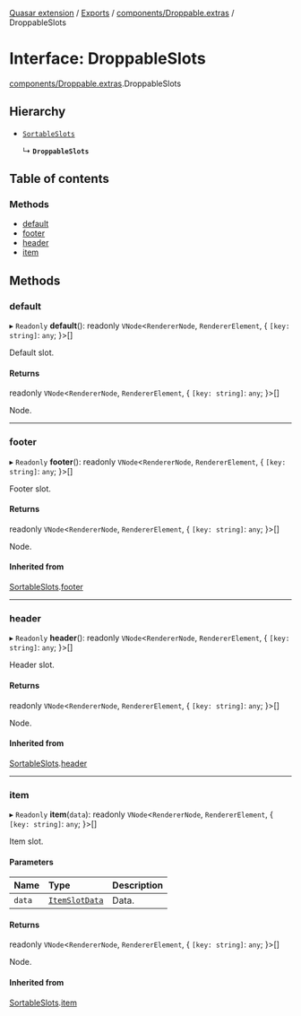 [Quasar extension](../index.md) / [Exports](../modules.md) / [components/Droppable.extras](../modules/components_Droppable_extras.md) / DroppableSlots

# Interface: DroppableSlots

[components/Droppable.extras](../modules/components_Droppable_extras.md).DroppableSlots

## Hierarchy

- [`SortableSlots`](components_Sortable_extras.SortableSlots.md)

  ↳ **`DroppableSlots`**

## Table of contents

### Methods

- [default](components_Droppable_extras.DroppableSlots.md#default)
- [footer](components_Droppable_extras.DroppableSlots.md#footer)
- [header](components_Droppable_extras.DroppableSlots.md#header)
- [item](components_Droppable_extras.DroppableSlots.md#item)

## Methods

### default

▸ `Readonly` **default**(): readonly `VNode`<`RendererNode`, `RendererElement`, { `[key: string]`: `any`;  }\>[]

Default slot.

#### Returns

readonly `VNode`<`RendererNode`, `RendererElement`, { `[key: string]`: `any`;  }\>[]

Node.

___

### footer

▸ `Readonly` **footer**(): readonly `VNode`<`RendererNode`, `RendererElement`, { `[key: string]`: `any`;  }\>[]

Footer slot.

#### Returns

readonly `VNode`<`RendererNode`, `RendererElement`, { `[key: string]`: `any`;  }\>[]

Node.

#### Inherited from

[SortableSlots](components_Sortable_extras.SortableSlots.md).[footer](components_Sortable_extras.SortableSlots.md#footer)

___

### header

▸ `Readonly` **header**(): readonly `VNode`<`RendererNode`, `RendererElement`, { `[key: string]`: `any`;  }\>[]

Header slot.

#### Returns

readonly `VNode`<`RendererNode`, `RendererElement`, { `[key: string]`: `any`;  }\>[]

Node.

#### Inherited from

[SortableSlots](components_Sortable_extras.SortableSlots.md).[header](components_Sortable_extras.SortableSlots.md#header)

___

### item

▸ `Readonly` **item**(`data`): readonly `VNode`<`RendererNode`, `RendererElement`, { `[key: string]`: `any`;  }\>[]

Item slot.

#### Parameters

| Name | Type | Description |
| :------ | :------ | :------ |
| `data` | [`ItemSlotData`](components_Sortable_extras.ItemSlotData.md) | Data. |

#### Returns

readonly `VNode`<`RendererNode`, `RendererElement`, { `[key: string]`: `any`;  }\>[]

Node.

#### Inherited from

[SortableSlots](components_Sortable_extras.SortableSlots.md).[item](components_Sortable_extras.SortableSlots.md#item)
